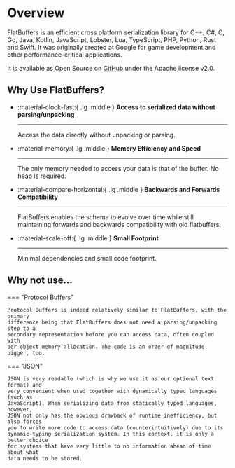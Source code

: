 # Overview

FlatBuffers is an efficient cross platform serialization library for C++, C#, C,
Go, Java, Kotlin, JavaScript, Lobster, Lua, TypeScript, PHP, Python, Rust and
Swift. It was originally created at Google for game development and other
performance-critical applications.

It is available as Open Source on
[GitHub](https://github.com/google/flatbuffers) under the Apache license v2.0.

## Why Use FlatBuffers?

<div class="grid cards" markdown>

- :material-clock-fast:{ .lg .middle } **Access to serialized data without
  parsing/unpacking**

    ---
    Access the data directly without unpacking or parsing.

- :material-memory:{ .lg .middle } **Memory Efficiency and Speed**

    ---
    The only memory needed to access your data is that of the buffer.
  No heap is required.

- :material-compare-horizontal:{ .lg .middle } **Backwards and Forwards
  Compatibility**

    ---
    FlatBuffers enables the schema to evolve over time while still maintaining
  forwards and backwards compatibility with old flatbuffers.

- :material-scale-off:{ .lg .middle } **Small Footprint**

    ---
    Minimal dependencies and small code footprint.

</div>

## Why not use...

=== "Protocol Buffers"

    Protocol Buffers is indeed relatively similar to FlatBuffers, with the primary
    difference being that FlatBuffers does not need a parsing/unpacking step to a
    secondary representation before you can access data, often coupled with
    per-object memory allocation. The code is an order of magnitude bigger, too.

=== "JSON"

    JSON is very readable (which is why we use it as our optional text format) and
    very convenient when used together with dynamically typed languages (such as
    JavaScript). When serializing data from statically typed languages, however,
    JSON not only has the obvious drawback of runtime inefficiency, but also forces
    you to write more code to access data (counterintuitively) due to its
    dynamic-typing serialization system. In this context, it is only a better choice
    for systems that have very little to no information ahead of time about what
    data needs to be stored.
